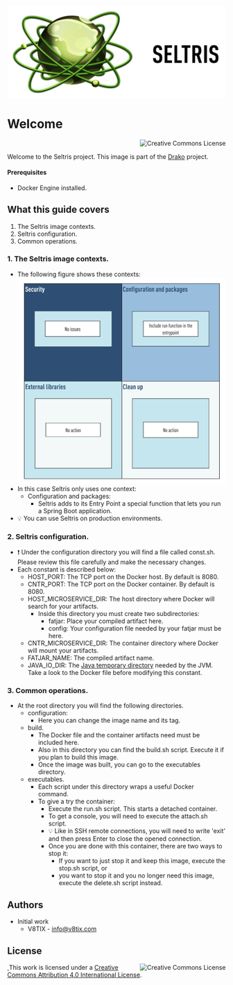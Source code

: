 ![Seltris image](./resources/seltris-title.png)

# Welcome

<a rel="license" href="http://creativecommons.org/licenses/by/4.0/"><img alt="Creative Commons License" style="display: block; border-width:0; float: right" align="left" src="https://i.creativecommons.org/l/by/4.0/88x31.png"/></a><br/>

Welcome to the Seltris project. This image is part of the [Drako](https://github.com/v8tix/drako) project.

#### Prerequisites
* Docker Engine installed.

## What this guide covers
1. The Seltris image contexts.
2. Seltris configuration.
3. Common operations.
### 1. The Seltris image contexts.
* The following figure shows these contexts:
![Seltris image](resources/seltris-contexts.png)
* In this case Seltris only uses one context: 
  * Configuration and packages: 
    * Seltris adds to its Entry Point a special function that lets you run a Spring Boot application.  
* :bulb: You can use Seltris on production environments.    
### 2. Seltris configuration.
* :exclamation: Under the configuration directory you will find a file called const.sh. Please review this file carefully and make the necessary changes.  
* Each constant is described below:
  * HOST_PORT: The TCP port on the Docker host. By default is 8080.
  * CNTR_PORT: The TCP port on the Docker container. By default is 8080.
  * HOST_MICROSERVICE_DIR: The host directory where Docker will search for your artifacts. 
    * Inside this directory you must create two subdirectories:
      * fatjar: Place your compiled artifact here.  
      * config: Your configuration file needed by your fatjar must be here.
  * CNTR_MICROSERVICE_DIR: The container directory where Docker will mount your artifacts.
  * FATJAR_NAME: The compiled artifact name.      
  * JAVA_IO_DIR: The [Java temporary directory](https://examples.javacodegeeks.com/core-java/io/java-io-tmpdir-example/) needed by the JVM. Take a look to the Docker file before modifying this constant. 
### 3. Common operations.
* At the root directory you will find the following directories.
  * configuration:
    * Here you can change the image name and its tag. 
  * build.
    * The Docker file and the container artifacts need must be included here.
    * Also in this directory you can find the build.sh script. Execute it if you plan to build this image. 
    * Once the image was built, you can go to the executables directory.
  * executables.
    * Each script under this directory wraps a useful Docker command.
    * To give a try the container:
      * Execute the run.sh script. This starts a detached container.
      * To get a console, you will need to execute the attach.sh script.
      * :bulb: Like in SSH remote connections, you will need to write 'exit' and then press Enter to close the opened connection.
      * Once you are done with this container, there are two ways to stop it:
        * If you want to just stop it and keep this image, execute the stop.sh script, or         
        * you want to stop it and you no longer need this image, execute the delete.sh script instead.
## Authors
* Initial work
  * V8TIX - info@v8tix.com   
## License  
<a rel="license" href="http://creativecommons.org/licenses/by/4.0/"><img alt="Creative Commons License" style="display: block; border-width:0; float: right" align="left" src="https://i.creativecommons.org/l/by/4.0/88x31.png"/>&nbsp;</a>This work is licensed under a [Creative Commons Attribution 4.0 International License](http://creativecommons.org/licenses/by/4.0/).  
  













 